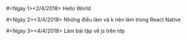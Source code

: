 #<Ngày 1><2/4/2018> Hello World

#<Ngày 2><3/4/2018> Những điều làm và k nên làm trong React Native

#<Ngày 3><4/4/2018> Làm bài tập về js trên lớp